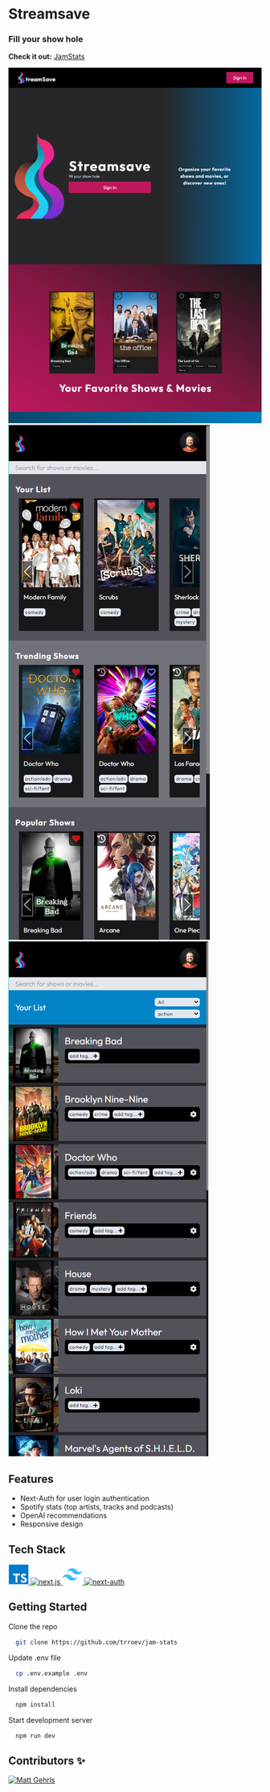 
# Streamsave
### Fill your show hole

**Check it out:** [JamStats](https://jam-stats.vercel.app/)

![Streamsave landing page](/public/images/desktop-landing.png)
![Streamsave trending page on mobile](/public/images/mobile-trending.png)
![Streamsave list page on mobile](/public/images/mobile-list.png)

## Features

- Next-Auth for user login authentication
- Spotify stats (top artists, tracks and podcasts)
- OpenAI recommendations
- Responsive design


## Tech Stack

<p>
  <a href="https://www.typescriptlang.org/">
    <img src="https://github.com/devicons/devicon/blob/master/icons/typescript/typescript-plain.svg" alt="typescript" width="40" height="40" /> </a>
  <a href="https://nextjs.org/">
    <img src="https://assets.vercel.com/image/upload/v1662130559/nextjs/Icon_dark_background.png" alt="next.js" width="40" height="40"/>
  </a>
  <a href="https://tailwindcss.com/">
    <img src="https://github.com/devicons/devicon/blob/master/icons/tailwindcss/tailwindcss-plain.svg" alt="tailwind css" width="40" height="40"/>
  </a>
  <a href="https://next-auth.js.org/">
    <img src="https://authjs.dev/img/logo/logo-sm.png" alt="next-auth" width="40" height="40"/>
  </a>
</p>

## Getting Started

Clone the repo

```bash
  git clone https://github.com/trroev/jam-stats
```

Update .env file

```bash
  cp .env.example .env
```

Install dependencies

```bash
  npm install
```

Start development server

```bash
  npm run dev
```

## Contributors ✨

<p>
  <a href="https://www.mattgehrls.com/">
    <img src="https://github.com/mgehrls.png" alt="Matt Gehrls" width="50" height="50" />
  </a>
</p>



